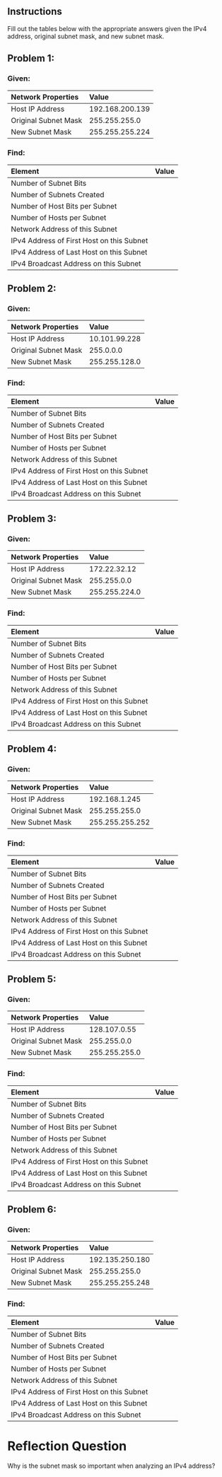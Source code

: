 ## Instructions
Fill out the tables below with the appropriate answers given the IPv4 address, original subnet mask, and new subnet mask.
## Problem 1:
### Given:
|Network Properties|Value|
|:---|:---|
|Host IP Address|192.168.200.139 |
|Original Subnet Mask|255.255.255.0 |
|New Subnet Mask|255.255.255.224|

### Find:
|Element|Value|
|:---|:---|
|Number of Subnet Bits||
|Number of Subnets Created||
|Number of Host Bits per Subnet||
|Number of Hosts per Subnet||
|Network Address of this Subnet||
|IPv4 Address of First Host on this Subnet||
|IPv4 Address of Last Host on this Subnet||
|IPv4 Broadcast Address on this Subnet||

## Problem 2:
### Given:
|Network Properties|Value|
|:---|:---|
|Host IP Address|10.101.99.228|
|Original Subnet Mask|255.0.0.0|
|New Subnet Mask|255.255.128.0|

### Find:
|Element|Value|
|:---|:---|
|Number of Subnet Bits||
|Number of Subnets Created||
|Number of Host Bits per Subnet||
|Number of Hosts per Subnet||
|Network Address of this Subnet||
|IPv4 Address of First Host on this Subnet||
|IPv4 Address of Last Host on this Subnet||
|IPv4 Broadcast Address on this Subnet||

## Problem 3:
### Given:
|Network Properties|Value|
|:---|:---|
|Host IP Address|172.22.32.12|
|Original Subnet Mask|255.255.0.0|
|New Subnet Mask|255.255.224.0|

### Find:
|Element|Value|
|:---|:---|
|Number of Subnet Bits||
|Number of Subnets Created||
|Number of Host Bits per Subnet||
|Number of Hosts per Subnet||
|Network Address of this Subnet||
|IPv4 Address of First Host on this Subnet||
|IPv4 Address of Last Host on this Subnet||
|IPv4 Broadcast Address on this Subnet||

## Problem 4:
### Given:
|Network Properties|Value|
|:---|:---|
|Host IP Address|192.168.1.245|
|Original Subnet Mask|255.255.255.0|
|New Subnet Mask|255.255.255.252|

### Find:
|Element|Value|
|:---|:---|
|Number of Subnet Bits||
|Number of Subnets Created||
|Number of Host Bits per Subnet||
|Number of Hosts per Subnet||
|Network Address of this Subnet||
|IPv4 Address of First Host on this Subnet||
|IPv4 Address of Last Host on this Subnet||
|IPv4 Broadcast Address on this Subnet||

## Problem 5:
### Given:
|Network Properties|Value|
|:---|:---|
|Host IP Address|128.107.0.55|
|Original Subnet Mask|255.255.0.0|
|New Subnet Mask|255.255.255.0|

### Find:
|Element|Value|
|:---|:---|
|Number of Subnet Bits||
|Number of Subnets Created||
|Number of Host Bits per Subnet||
|Number of Hosts per Subnet||
|Network Address of this Subnet||
|IPv4 Address of First Host on this Subnet||
|IPv4 Address of Last Host on this Subnet||
|IPv4 Broadcast Address on this Subnet||

## Problem 6:
### Given:
|Network Properties|Value|
|:---|:---|
|Host IP Address|192.135.250.180|
|Original Subnet Mask|255.255.255.0|
|New Subnet Mask|255.255.255.248|

### Find:
|Element|Value|
|:---|:---|
|Number of Subnet Bits||
|Number of Subnets Created||
|Number of Host Bits per Subnet||
|Number of Hosts per Subnet||
|Network Address of this Subnet||
|IPv4 Address of First Host on this Subnet||
|IPv4 Address of Last Host on this Subnet||
|IPv4 Broadcast Address on this Subnet||

# Reflection Question
Why is the subnet mask so important when analyzing an IPv4 address?
